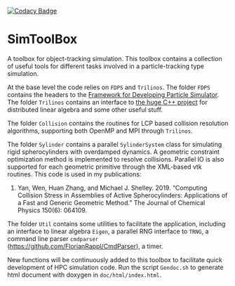 [![Codacy Badge](https://api.codacy.com/project/badge/Grade/f387b1d7c5534099a139ce707fe6de8e)](https://www.codacy.com/app/wenyan4work/SimToolbox?utm_source=github.com&amp;utm_medium=referral&amp;utm_content=wenyan4work/SimToolbox&amp;utm_campaign=Badge_Grade)

# SimToolBox
A toolbox for object-tracking simulation. 
This toolbox contains a collection of useful tools for different tasks involved in a particle-tracking type simulation.

At the base level the code relies on `FDPS` and `Trilinos`.
The folder `FDPS` contains the headers to the [Framework for Developing Particle Simulator](`https://github.com/FDPS/FDPS`).
The folder `Trilinos` contains an interface to [the huge C++ project](https://trilinos.github.io/) for distributed linear algebra and some other useful stuff.

The folder `Collision` contains the routines for LCP based collision resolution algorithms, supporting both OpenMP and MPI through `Trilinos`.

The folder `Sylinder` contains a parallel `SylinderSystem` class for simulating rigid spherocylinders with overdamped dynamics. A geometric constraint optimization method is implemented to resolve collisions. Parallel IO is also supported for each geometric primitive through the XML-based vtk routines. This code is used in my publications:

1. Yan, Wen, Huan Zhang, and Michael J. Shelley. 2019. “Computing Collision Stress in Assemblies of Active Spherocylinders: Applications of a Fast and Generic Geometric Method.” The Journal of Chemical Physics 150(6): 064109.
 
The folder `Util` contains some utilities to facilitate the application, including an interface to linear algebra `Eigen`, a parallel RNG interface to `TRNG`, a command line parser `cmdparser` (https://github.com/FlorianRappl/CmdParser), a timer.

New functions will be continuously added to this toolbox to facilitate quick development of HPC simulation code.
Run the script `Gendoc.sh` to generate html document with doxygen in `doc/html/index.html`.